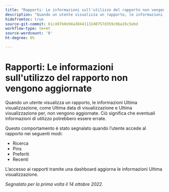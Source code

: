```yaml
---
title: "Rapporti: Le informazioni sull'utilizzo del rapporto non vengono aggiornate"
description: "Quando un utente visualizza un rapporto, le informazioni Ultima visualizzazione, come Ultima data di visualizzazione e Ultima visualizzazione per, non vengono aggiornate. Ciò significa che qualsiasi informazione sull'utilizzo può essere errata."
hidefromtoc: true
source-git-commit: 61c497b0e94a3844113240757d359c0ba26c5ebd
workflow-type: tm+mt
source-wordcount: '0'
ht-degree: 0%

---
```



# Rapporti: Le informazioni sull&#39;utilizzo del rapporto non vengono aggiornate

Quando un utente visualizza un rapporto, le informazioni Ultima visualizzazione, come Ultima data di visualizzazione e Ultima visualizzazione per, non vengono aggiornate. Ciò significa che eventuali informazioni di utilizzo potrebbero essere errate.

Questo comportamento è stato segnalato quando l’utente accede al rapporto nei seguenti modi:

* Ricerca
* Pins
* Preferiti
* Recenti

L’accesso ai rapporti tramite una dashboard aggiorna le informazioni Ultima visualizzazione.

_Segnalato per la prima volta il 14 ottobre 2022._

